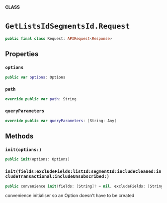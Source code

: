 **CLASS**

# `GetListsIdSegmentsId.Request`

```swift
public final class Request: APIRequest<Response>
```

## Properties
### `options`

```swift
public var options: Options
```

### `path`

```swift
override public var path: String
```

### `queryParameters`

```swift
override public var queryParameters: [String: Any]
```

## Methods
### `init(options:)`

```swift
public init(options: Options)
```

### `init(fields:excludeFields:listId:segmentId:includeCleaned:includeTransactional:includeUnsubscribed:)`

```swift
public convenience init(fields: [String]? = nil, excludeFields: [String]? = nil, listId: String, segmentId: String, includeCleaned: Bool? = nil, includeTransactional: Bool? = nil, includeUnsubscribed: Bool? = nil)
```

convenience initialiser so an Option doesn't have to be created

